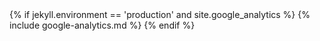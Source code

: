 <head>
  <meta charset="utf-8">
  <meta http-equiv="X-UA-Compatible" content="IE=edge">
  <meta name="viewport" content="width=device-width, initial-scale=1">

  <title>{% if page.title %}{{ page.title | escape }} | {{site.title}}{% else %}{{ site.title | escape }}{% endif %}</title>
  <meta property="og:url"           content="{{ site.url }}{{ page.url }}" />
  <meta property="og:type"          content="website" />
  <meta property="og:title" content="{{ site.title }}" />
  <meta property="og:description" content="{{ site.description
  }}" />
  <meta property="og:image" content="{{ site.url }}/assets/posts/{{ page.permalink | remove: '/' }}.jpg" />
  <meta name="description" content="{{ page.excerpt | default: site.description | strip_html | normalize_whitespace | truncate: 160 | escape }}">
 <link rel="apple-touch-icon"  href="{{ site.baseurl }}/assets/apple-icon.png">
 <link rel="shortcut icon" href="{{ site.baseurl }}/assets/favicon.ico">
  <link rel="canonical" href="{{ page.url | replace:'index.html','' | absolute_url }}">
  <link rel="alternate" type="application/rss+xml" title="{{ site.title | escape }}" href="{{ "/feed.xml" | relative_url }}">
  <meta name="theme-color" content="#ffffff">
  <script src='https://use.fontawesome.com/22572db09e.js' ></script>
  {% if jekyll.environment == 'production' and site.google_analytics %}
  {% include google-analytics.md %}
  {% endif %}
  <style>
     {% include main.css %}
     {% include rubys.css %}
  </style>
</head>
